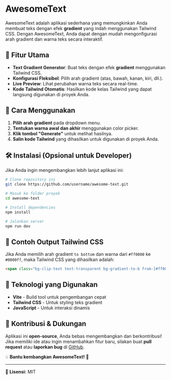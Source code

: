 # AwesomeText

AwesomeText adalah aplikasi sederhana yang memungkinkan Anda membuat teks dengan efek **gradient** yang indah menggunakan Tailwind CSS. Dengan AwesomeText, Anda dapat dengan mudah mengonfigurasi arah gradient dan warna teks secara interaktif.

## 🚀 Fitur Utama
- **Text Gradient Generator**: Buat teks dengan efek **gradient** menggunakan Tailwind CSS.
- **Konfigurasi Fleksibel**: Pilih arah gradient (atas, bawah, kanan, kiri, dll.).
- **Live Preview**: Lihat perubahan warna teks secara real-time.
- **Kode Tailwind Otomatis**: Hasilkan kode kelas Tailwind yang dapat langsung digunakan di proyek Anda.

## 📌 Cara Menggunakan
1. **Pilih arah gradient** pada dropdown menu.
2. **Tentukan warna awal dan akhir** menggunakan color picker.
3. **Klik tombol "Generate"** untuk melihat hasilnya.
4. **Salin kode Tailwind** yang dihasilkan untuk digunakan di proyek Anda.

## 🛠️ Instalasi (Opsional untuk Developer)
Jika Anda ingin mengembangkan lebih lanjut aplikasi ini:
```bash
# Clone repository ini
git clone https://github.com/username/awesome-text.git

# Masuk ke folder proyek
cd awesome-text

# Install dependencies
npm install

# Jalankan server
npm run dev
```

## 📜 Contoh Output Tailwind CSS
Jika Anda memilih arah gradient `to bottom` dan warna dari `#ff0000` ke `#0000ff`, maka Tailwind CSS yang dihasilkan adalah:
```html
<span class="bg-clip-text text-transparent bg-gradient-to-b from-[#ff0000] to-[#0000ff]">Awesome Text</span>
```

## 📌 Teknologi yang Digunakan
- **Vite** - Build tool untuk pengembangan cepat
- **Tailwind CSS** - Untuk styling teks gradient
- **JavaScript** - Untuk interaksi dinamis

## 📧 Kontribusi & Dukungan
Aplikasi ini **open-source**, Anda bebas mengembangkan dan berkontribusi! Jika memiliki ide atau ingin menambahkan fitur baru, silakan buat **pull request** atau **laporkan bug** di [GitHub](https://github.com/username/awesome-text/issues).

💡 **Bantu kembangkan AwesomeText!** 🌟

---

📌 **Lisensi:** MIT

